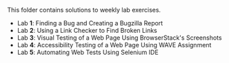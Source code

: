 This folder contains solutions to weekly lab exercises.
- Lab **1**: Finding a Bug and Creating a Bugzilla Report
- Lab **2**: Using a Link Checker to Find Broken Links
- Lab **3**: Visual Testing of a Web Page Using BrowserStack's Screenshots
- Lab **4**: Accessibility Testing of a Web Page Using WAVE Assignment
- Lab **5**: Automating Web Tests Using Selenium IDE
